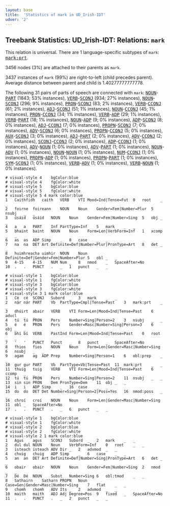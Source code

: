 ```yaml
---
layout: base
title:  'Statistics of mark in UD_Irish-IDT'
udver: '2'
---
```


## Treebank Statistics: UD_Irish-IDT: Relations: `mark`

This relation is universal.
There are 1 language-specific subtypes of `mark`: <tt><a href="ga_idt-dep-mark-prt.html">mark:prt</a></tt>.

3456 nodes (3%) are attached to their parents as `mark`.

3437 instances of `mark` (99%) are right-to-left (child precedes parent).
Average distance between parent and child is 1.40277777777778.

The following 31 pairs of parts of speech are connected with `mark`: <tt><a href="ga_idt-pos-NOUN.html">NOUN</a></tt>-<tt><a href="ga_idt-pos-PART.html">PART</a></tt> (1843; 53% instances), <tt><a href="ga_idt-pos-VERB.html">VERB</a></tt>-<tt><a href="ga_idt-pos-SCONJ.html">SCONJ</a></tt> (934; 27% instances), <tt><a href="ga_idt-pos-NOUN.html">NOUN</a></tt>-<tt><a href="ga_idt-pos-SCONJ.html">SCONJ</a></tt> (296; 9% instances), <tt><a href="ga_idt-pos-PRON.html">PRON</a></tt>-<tt><a href="ga_idt-pos-SCONJ.html">SCONJ</a></tt> (83; 2% instances), <tt><a href="ga_idt-pos-VERB.html">VERB</a></tt>-<tt><a href="ga_idt-pos-CCONJ.html">CCONJ</a></tt> (61; 2% instances), <tt><a href="ga_idt-pos-ADJ.html">ADJ</a></tt>-<tt><a href="ga_idt-pos-SCONJ.html">SCONJ</a></tt> (51; 1% instances), <tt><a href="ga_idt-pos-NOUN.html">NOUN</a></tt>-<tt><a href="ga_idt-pos-CCONJ.html">CCONJ</a></tt> (45; 1% instances), <tt><a href="ga_idt-pos-PRON.html">PRON</a></tt>-<tt><a href="ga_idt-pos-CCONJ.html">CCONJ</a></tt> (34; 1% instances), <tt><a href="ga_idt-pos-VERB.html">VERB</a></tt>-<tt><a href="ga_idt-pos-ADP.html">ADP</a></tt> (29; 1% instances), <tt><a href="ga_idt-pos-VERB.html">VERB</a></tt>-<tt><a href="ga_idt-pos-PART.html">PART</a></tt> (18; 1% instances), <tt><a href="ga_idt-pos-NOUN.html">NOUN</a></tt>-<tt><a href="ga_idt-pos-ADP.html">ADP</a></tt> (9; 0% instances), <tt><a href="ga_idt-pos-ADP.html">ADP</a></tt>-<tt><a href="ga_idt-pos-SCONJ.html">SCONJ</a></tt> (8; 0% instances), <tt><a href="ga_idt-pos-ADJ.html">ADJ</a></tt>-<tt><a href="ga_idt-pos-CCONJ.html">CCONJ</a></tt> (7; 0% instances), <tt><a href="ga_idt-pos-PROPN.html">PROPN</a></tt>-<tt><a href="ga_idt-pos-SCONJ.html">SCONJ</a></tt> (7; 0% instances), <tt><a href="ga_idt-pos-ADV.html">ADV</a></tt>-<tt><a href="ga_idt-pos-SCONJ.html">SCONJ</a></tt> (6; 0% instances), <tt><a href="ga_idt-pos-PROPN.html">PROPN</a></tt>-<tt><a href="ga_idt-pos-CCONJ.html">CCONJ</a></tt> (5; 0% instances), <tt><a href="ga_idt-pos-AUX.html">AUX</a></tt>-<tt><a href="ga_idt-pos-SCONJ.html">SCONJ</a></tt> (3; 0% instances), <tt><a href="ga_idt-pos-ADJ.html">ADJ</a></tt>-<tt><a href="ga_idt-pos-PART.html">PART</a></tt> (2; 0% instances), <tt><a href="ga_idt-pos-ADV.html">ADV</a></tt>-<tt><a href="ga_idt-pos-CCONJ.html">CCONJ</a></tt> (2; 0% instances), <tt><a href="ga_idt-pos-SCONJ.html">SCONJ</a></tt>-<tt><a href="ga_idt-pos-CCONJ.html">CCONJ</a></tt> (2; 0% instances), <tt><a href="ga_idt-pos-ADP.html">ADP</a></tt>-<tt><a href="ga_idt-pos-CCONJ.html">CCONJ</a></tt> (1; 0% instances), <tt><a href="ga_idt-pos-ADV.html">ADV</a></tt>-<tt><a href="ga_idt-pos-NOUN.html">NOUN</a></tt> (1; 0% instances), <tt><a href="ga_idt-pos-ADV.html">ADV</a></tt>-<tt><a href="ga_idt-pos-PART.html">PART</a></tt> (1; 0% instances), <tt><a href="ga_idt-pos-NOUN.html">NOUN</a></tt>-<tt><a href="ga_idt-pos-ADV.html">ADV</a></tt> (1; 0% instances), <tt><a href="ga_idt-pos-NOUN.html">NOUN</a></tt>-<tt><a href="ga_idt-pos-NOUN.html">NOUN</a></tt> (1; 0% instances), <tt><a href="ga_idt-pos-NUM.html">NUM</a></tt>-<tt><a href="ga_idt-pos-CCONJ.html">CCONJ</a></tt> (1; 0% instances), <tt><a href="ga_idt-pos-PROPN.html">PROPN</a></tt>-<tt><a href="ga_idt-pos-ADP.html">ADP</a></tt> (1; 0% instances), <tt><a href="ga_idt-pos-PROPN.html">PROPN</a></tt>-<tt><a href="ga_idt-pos-PART.html">PART</a></tt> (1; 0% instances), <tt><a href="ga_idt-pos-SYM.html">SYM</a></tt>-<tt><a href="ga_idt-pos-SCONJ.html">SCONJ</a></tt> (1; 0% instances), <tt><a href="ga_idt-pos-VERB.html">VERB</a></tt>-<tt><a href="ga_idt-pos-ADV.html">ADV</a></tt> (1; 0% instances), <tt><a href="ga_idt-pos-VERB.html">VERB</a></tt>-<tt><a href="ga_idt-pos-NOUN.html">NOUN</a></tt> (1; 0% instances).


~~~ conllu
# visual-style 4	bgColor:blue
# visual-style 4	fgColor:white
# visual-style 5	bgColor:blue
# visual-style 5	fgColor:white
# visual-style 5 4 mark	color:blue
1	Caithfidh	caith	VERB	VTI	Mood=Ind|Tense=Fut	0	root	_	_
2	foirne	foireann	NOUN	Noun	Gender=Fem|Number=Plur	5	nsubj	_	_
3	úsáid	úsáid	NOUN	Noun	Gender=Fem|Number=Sing	5	obj	_	_
4	a	a	PART	Inf	PartType=Inf	5	mark	_	_
5	bhaint	baint	NOUN	Noun	Form=Len|VerbForm=Inf	1	xcomp	_	_
6	as	as	ADP	Simp	_	8	case	_	_
7	na	na	DET	Art	Definite=Def|Number=Plur|PronType=Art	8	det	_	_
8	huimhreacha	uimhir	NOUN	Noun	Definite=Def|Gender=Fem|Number=Plur	5	obl	_	_
9	4-15	4-15	NUM	Num	_	8	nmod	_	SpaceAfter=No
10	.	.	PUNCT	.	_	1	punct	_	_

~~~


~~~ conllu
# visual-style 1	bgColor:blue
# visual-style 1	fgColor:white
# visual-style 3	bgColor:blue
# visual-style 3	fgColor:white
# visual-style 3 1 mark	color:blue
1	Cé	cé	SCONJ	Subord	_	3	mark	_	_
2	nár	nár	PART	Vb	PartType=Cmpl|Tense=Past	3	mark:prt	_	_
3	dhúirt	abair	VERB	VTI	Form=Len|Mood=Ind|Tense=Past	6	advcl	_	_
4	tú	tú	PRON	Pers	Number=Sing|Person=2	3	nsubj	_	_
5	é	é	PRON	Pers	Gender=Masc|Number=Sing|Person=3	6	obj	_	_
6	bhí	bí	VERB	PastInd	Form=Len|Mood=Ind|Tense=Past	0	root	_	_
7	'	'	PUNCT	Punct	_	8	punct	_	SpaceAfter=No
8	fhios	fios	NOUN	Noun	Form=Len|Gender=Masc|Number=Sing	6	nsubj	_	_
9	agam	ag	ADP	Prep	Number=Sing|Person=1	6	obl:prep	_	_
10	gur	gur	PART	Vb	PartType=Vb|Tense=Past	11	mark:prt	_	_
11	thuig	tuig	VERB	VTI	Form=Len|Mood=Ind|Tense=Past	6	ccomp	_	_
12	tú	tú	PRON	Pers	Number=Sing|Person=2	11	nsubj	_	_
13	sin	sin	PRON	Dem	PronType=Dem	11	obj	_	_
14	i	i	ADP	Simp	_	16	case	_	_
15	do	do	DET	Det	Number=Sing|Person=2|Poss=Yes	16	nmod:poss	_	_
16	chroí	croí	NOUN	Noun	Form=Len|Gender=Masc|Number=Sing	11	obl	_	SpaceAfter=No
17	.	.	PUNCT	.	_	6	punct	_	_

~~~


~~~ conllu
# visual-style 1	bgColor:blue
# visual-style 1	fgColor:white
# visual-style 2	bgColor:blue
# visual-style 2	fgColor:white
# visual-style 2 1 mark	color:blue
1	Agus	agus	SCONJ	Subord	_	2	mark	_	_
2	dul	dul	NOUN	Noun	VerbForm=Inf	0	root	_	_
3	isteach	isteach	ADV	Dir	_	2	advmod	_	_
4	chuig	chuig	ADP	Simp	_	6	case	_	_
5	an	an	DET	Art	Definite=Def|Number=Sing|PronType=Art	6	det	_	_
6	obair	obair	NOUN	Noun	Gender=Fem|Number=Sing	2	nmod	_	_
7	Dé	Dé	NOUN	Subst	Number=Sing	6	obl:tmod	_	_
8	Sathairn	Satharn	PROPN	Noun	Case=Gen|Gender=Masc|Number=Sing	7	flat	_	_
9	chomh	chomh	ADV	Its	_	2	advmod	_	_
10	maith	maith	ADJ	Adj	Degree=Pos	9	fixed	_	SpaceAfter=No
11	.	.	PUNCT	.	_	2	punct	_	_

~~~


